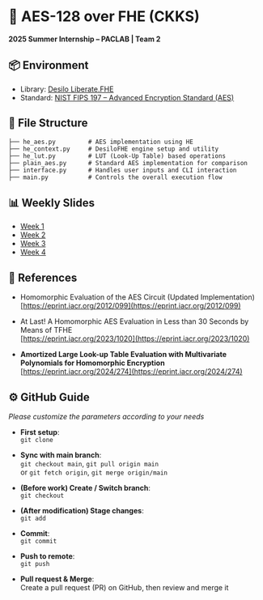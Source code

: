 # 🔐 AES-128 over FHE (CKKS)  
**2025 Summer Internship – PACLAB | Team 2**

## 📦 Environment  
- Library: [Desilo Liberate.FHE](https://fhe.desilo.dev/latest/)  
- Standard: [NIST FIPS 197 – Advanced Encryption Standard (AES)](https://doi.org/10.6028/NIST.FIPS.197-upd1)

## 📁 File Structure
```
├── he_aes.py         # AES implementation using HE
├── he_context.py     # DesiloFHE engine setup and utility 
├── he_lut.py         # LUT (Look-Up Table) based operations
├── plain_aes.py      # Standard AES implementation for comparison
├── interface.py      # Handles user inputs and CLI interaction
├── main.py           # Controls the overall execution flow
```

## 📊 Weekly Slides
- [Week 1](https://docs.google.com/presentation/d/17Go-Mh1oqvs5DQHm751l8px0L2x1tEgaoQTtfMuRHDw/edit?usp=sharing)
- [Week 2](https://docs.google.com/presentation/d/1Q_aoKzQZD8EI7Ii7wgfAUFP40EdUkUxcW8TnQ-nWsw8/edit?usp=sharing)
- [Week 3](https://docs.google.com/presentation/d/18WOduYhY1kZ5We5Qbxn-jG6F0ogmIAsb-vXh-uSEro8/edit?usp=sharing)
- [Week 4](https://docs.google.com/presentation/d/1MlLkRWqBk5yzXDRcRN9YMjVbloJCHoNg7J1JkGICp0k/edit?usp=sharing)
  
## 🧾 References  

- Homomorphic Evaluation of the AES Circuit (Updated Implementation)  
   [https://eprint.iacr.org/2012/099](https://eprint.iacr.org/2012/099)

- At Last! A Homomorphic AES Evaluation in Less than 30 Seconds by Means of TFHE  
   [https://eprint.iacr.org/2023/1020](https://eprint.iacr.org/2023/1020)

- **Amortized Large Look-up Table Evaluation with Multivariate Polynomials for Homomorphic Encryption**  
   [https://eprint.iacr.org/2024/274](https://eprint.iacr.org/2024/274)

## ⚙️ GitHub Guide  

*Please customize the parameters according to your needs*

- **First setup**:  
  `git clone`

- **Sync with main branch**:  
  `git checkout main`, `git pull origin main`  
  or
  `git fetch origin`, `git merge origin/main`

- **(Before work) Create / Switch branch**:  
  `git checkout`

- **(After modification) Stage changes**:  
  `git add`

- **Commit**:  
  `git commit`

- **Push to remote**:  
  `git push`

- **Pull request & Merge**:  
  Create a pull request (PR) on GitHub, then review and merge it

